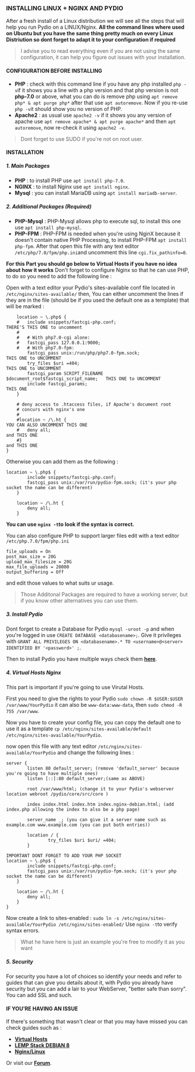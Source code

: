### INSTALLING LINUX + NGINX AND PYDIO
After a fresh install of a Linux distribution we will see all the steps that will help you run Pydio on a LINUX/Nginx.
**All the command lines where used on Ubuntu but you have the same thing pretty much on every Linux Distriution so dont forget to adapt it to your configuration if required**

> I advise you to read everything even if you are not using the same configuration, it can help you figure out issues with your installation.

#### CONFIGURATION BEFORE INSTALLING
+ **PHP** : check with this command line if you have any php installed `php -v`if it shows you a line with a php version and that php version is not **php-7.0** or above,
what you can do is remove php using `apt remove php* & apt purge php*`
after that use `apt autoremove`. Now if you re-use `php -v`it should show you no version of PHP.
+ **Apache2** : as usual use `apache2 -v` if it shows you any version of apache use `apt remove apache* & apt purge apache*`
and then `apt autoremove`, now re-check it using `apache2 -v`.

> Dont forget to use SUDO if you're not on root user.

#### INSTALLATION

##### 1. Main Packages
+ **PHP** : to install PHP use `apt install php-7.0`.
+ **NGINX** : to install Nginx use `apt install nginx`.
+ **Mysql** : you can install MariaDB using `apt install mariadb-server`.


##### 2. Additional Packages (Required)

+ **PHP-Mysql** : PHP-Mysql allows php to execute sql, to install this one use `apt install php-mysql`.
+ **PHP-FPM** : PHP-FPM is needed when you're using NginX because it doesn't contain native PHP Processing,
to install PHP-FPM `apt install php-fpm`.
After that open this file with any text editor `/etc/php/7.0/fpm/php.ini`and uncomment this line `cgi.fix_pathinfo=0`.

**For this Part you should go below to Virtual Hosts if you have no idea about how it works**
Don't forget to configure Nginx so that he can use PHP, to do so you need to add the following line :

Open with a text editor your Pydio's sites-available conf file located in `/etc/nginx/sites-available/` then,
You can either uncomment the lines if they are in the file (should be if you used the default one as a template) that will be marked :
```
	location ~ \.php$ {
	#	include snippets/fastcgi-php.conf;                                  THERE'S THIS ONE to uncomment
	#
	#	# With php7.0-cgi alone:
	#	fastcgi_pass 127.0.0.1:9000;
	#	# With php7.0-fpm:
		fastcgi_pass unix:/run/php/php7.0-fpm.sock;                         THIS ONE to UNCOMMENT
		try_files $uri =404;                                                THIS ONE to UNCOMMENT   
		fastcgi_param SCRIPT_FILENAME $document_root$fastcgi_script_name;   THIS ONE to UNCOMMENT
		include fastcgi_params;		                                        THIS ONE 
	}

	# deny access to .htaccess files, if Apache's document root
	# concurs with nginx's one
	#
	#location ~ /\.ht {                                                     YOU CAN ALSO UNCOMMENT THIS ONE
	#	deny all;                                                           and THIS ONE 
	#}                                                                      and THIS ONE
}

```

Otherwise you can add them as the following :
```
location ~ \.php$ {
        include snippets/fastcgi-php.conf;
        fastcgi_pass unix:/var/run/pydio-fpm.sock; (it's your php socket the name can be different)
    }

    location ~ /\.ht {
        deny all;
    }
```

**You can use `nginx -t`to look if the syntax is correct.**

You can also configure PHP to support larger files edit with a text editor `/etc/php.7.0/fpm/php.ini`
```
file_uploads = On
post_max_size = 20G
upload_max_filesize = 20G
max_file_uploads = 20000
output_buffering = Off
```
and edit those values to what suits ur usage.  


> Those Additonal Packages are required to have a working server, but if you know other alternatives you can use them.

##### 3. Install Pydio
Dont forget to create a Database for Pydio `mysql -uroot -p`
and when you're logged in use `CREATE DATABASE <databasename>;`.
Give it privileges with `GRANT ALL PRIVILEGES ON <databasename>.* TO <username>@<server> IDENTIFIED BY '<password>' ;`.

Then to install Pydio you have multiple ways check them **[here](https://pydio.com/en/docs/v8/installation-guide)**.


##### 4. Virtual Hosts Nginx
This part is important if you're going to use Virutal Hosts.

First you need to give the rights to your Pydio `sudo chown -R $USER:$USER /var/www/YourPydio`
it can also be `www-data:www-data`,
then `sudo chmod -R 755 /var/www`.

Now you have to create your config file, you can copy the default one to use it as a template 
`cp /etc/nginx/sites-available/default /etc/nginx/sites-available/YourPydio`.

now open this file with any text editor `/etc/nginx/sites-available/YourPydio`
and change the following lines :
```
server {
        listen 80 default_server; (remove 'default_server' because you're going to have multiple ones)
        listen [::]:80 default_server;(same as ABOVE)

        root /var/www/html; (change it to your Pydio's webserver location webroot /pydio/core/src/core )
        
        index index.html index.htm index.nginx-debian.html; (add index.php allowing the index to also be a php page)

        server_name _; (you can give it a server name such as example.com www.example.com (you can put both entries))

        location / {
                try_files $uri $uri/ =404;
        }

IMPORTANT DONT FORGET TO ADD YOUR PHP SOCKET 
location ~ \.php$ {
        include snippets/fastcgi-php.conf;
        fastcgi_pass unix:/var/run/pydio-fpm.sock; (it's your php socket the name can be different)
    }

    location ~ /\.ht {
        deny all;
    }
}

```
Now create a link to sites-enabled :
`sudo ln -s /etc/nginx/sites-available/YourPydio /etc/nginx/sites-enabled/` 
Use `nginx -t`to verify syntax errors.

>What he have here is just an example you're free to modify it as you want

##### 5. Security
For security you have a lot of choices so identify your needs and refer to guides that can give you details about it,
with Pydio you already have security but you can add a lair to your WebServer, "better safe than sorry".
You can add SSL and such.

#### IF YOU'RE HAVING AN ISSUE
If there's something that wasn't clear or that you may have missed
you can check guides such as :

+ **[Virtual Hosts](https://www.digitalocean.com/community/tutorials/how-to-set-up-nginx-server-blocks-virtual-hosts-on-ubuntu-16-04)**
+ **[LEMP Stack DEBIAN 8](https://www.digitalocean.com/community/tutorials/how-to-install-linux-nginx-mysql-php-lemp-stack-on-debian-8)**
+ **[Nginx/Linux](https://www.digitalocean.com/community/tutorials/how-to-install-nginx-on-ubuntu-16-04)**

Or visit our **[Forum](https://forum.pydio.com/)**.

